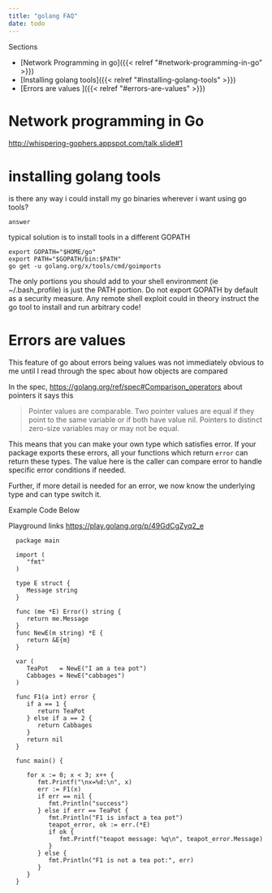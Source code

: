 ```yaml
---
title: "golang FAQ"
date: todo
---
```


Sections

- [Network Programming in go]({{< relref "#network-programming-in-go" >}})
- [Installing golang tools]({{< relref "#installing-golang-tools" >}})
- [Errors are values ]({{< relref "#errors-are-values" >}})


# Network programming in Go

http://whispering-gophers.appspot.com/talk.slide#1


# installing golang tools

is there any way i could install my go binaries wherever i want using go tools?

`answer`

typical solution is to install tools in a different GOPATH

    export GOPATH="$HOME/go"
    export PATH="$GOPATH/bin:$PATH"
    go get -u golang.org/x/tools/cmd/goimports

The only portions you should add to your shell environment (ie ~/.bash_profile) is just the PATH portion.
Do not export GOPATH by default as a security measure. Any remote shell exploit could in theory instruct
the go tool to install and run arbitrary code!

# Errors are values

This feature of go about errors being values was not immediately obvious to me until I read through the spec about how objects are compared

In the spec, https://golang.org/ref/spec#Comparison_operators about pointers it says this

> Pointer values are comparable. Two pointer values are equal if they point to the same variable or if both have value nil. Pointers to distinct zero-size variables may or may not be equal.

This means that you can make your own type which satisfies error. If your package exports these errors, all your functions which return `error` can return these types. The value
here is the caller can compare error to handle specific error conditions if needed.

Further, if more detail is needed for an error, we now know the underlying type and can type switch it.

Example Code Below

Playground links https://play.golang.org/p/49GdCgZyq2_e

      package main

      import (
         "fmt"
      )

      type E struct {
         Message string
      }

      func (me *E) Error() string {
         return me.Message
      }
      func NewE(m string) *E {
         return &E{m}
      }

      var (
         TeaPot   = NewE("I am a tea pot")
         Cabbages = NewE("cabbages")
      )

      func F1(a int) error {
         if a == 1 {
            return TeaPot
         } else if a == 2 {
            return Cabbages
         }
         return nil
      }

      func main() {

         for x := 0; x < 3; x++ {
            fmt.Printf("\nx=%d:\n", x)
            err := F1(x)
            if err == nil {
               fmt.Println("success")
            } else if err == TeaPot {
               fmt.Println("F1 is infact a tea pot")
               teapot_error, ok := err.(*E)
               if ok {
                  fmt.Printf("teapot message: %q\n", teapot_error.Message)
               }
            } else {
               fmt.Println("F1 is not a tea pot:", err)
            }
         }
      }
